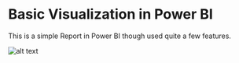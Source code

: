 # Basic Visualization in Power BI
This is a simple Report in Power BI though used quite a few features.

![alt text](https://github.com/hammadshahir/power-bi-basic/blob/main/Power%20BI%20Report.png?raw=true)
